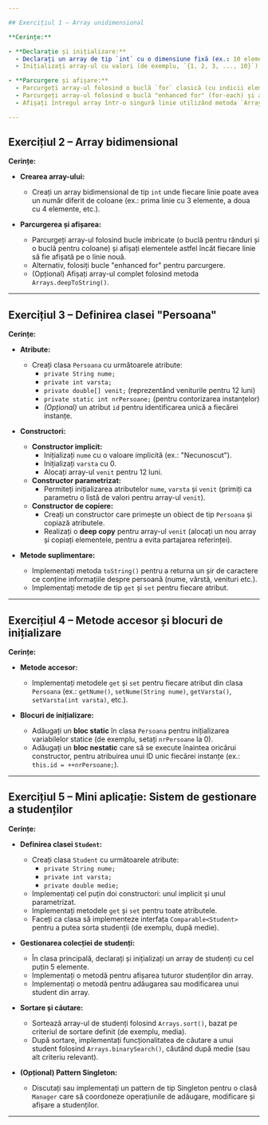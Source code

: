 ```yaml
---

## Exercițiul 1 – Array unidimensional

**Cerințe:**

- **Declarație și inițializare:**
  - Declarați un array de tip `int` cu o dimensiune fixă (ex.: 10 elemente).
  - Inițializați array-ul cu valori (de exemplu, `{1, 2, 3, ..., 10}`) la momentul declarației sau prin atribuirea valorilor într-o buclă.

- **Parcurgere și afișare:**
  - Parcurgeți array-ul folosind o buclă `for` clasică (cu indicii elementelor) și afișați fiecare valoare.
  - Parcurgeți array-ul folosind o buclă "enhanced for" (for-each) și afișați valorile.
  - Afișați întregul array într-o singură linie utilizând metoda `Arrays.toString()`.

---
```


## Exercițiul 2 – Array bidimensional

**Cerințe:**

- **Crearea array-ului:**
  - Creați un array bidimensional de tip `int` unde fiecare linie poate avea un număr diferit de coloane (ex.: prima linie cu 3 elemente, a doua cu 4 elemente, etc.).

- **Parcurgerea și afișarea:**
  - Parcurgeți array-ul folosind bucle imbricate (o buclă pentru rânduri și o buclă pentru coloane) și afișați elementele astfel încât fiecare linie să fie afișată pe o linie nouă.
  - Alternativ, folosiți bucle "enhanced for" pentru parcurgere.
  - (Opțional) Afișați array-ul complet folosind metoda `Arrays.deepToString()`.

---

## Exercițiul 3 – Definirea clasei "Persoana"

**Cerințe:**

- **Atribute:**
  - Creați clasa `Persoana` cu următoarele atribute:
    - `private String nume;`
    - `private int varsta;`
    - `private double[] venit;` (reprezentând veniturile pentru 12 luni)
    - `private static int nrPersoane;` (pentru contorizarea instanțelor)
    - *(Opțional)* un atribut `id` pentru identificarea unică a fiecărei instanțe.

- **Constructori:**
  - **Constructor implicit:**
    - Inițializați `nume` cu o valoare implicită (ex.: "Necunoscut").
    - Inițializați `varsta` cu 0.
    - Alocați array-ul `venit` pentru 12 luni.
  - **Constructor parametrizat:**
    - Permiteți inițializarea atributelor `nume`, `varsta` și `venit` (primiți ca parametru o listă de valori pentru array-ul `venit`).
  - **Constructor de copiere:**
    - Creați un constructor care primește un obiect de tip `Persoana` și copiază atributele.
    - Realizați o **deep copy** pentru array-ul `venit` (alocați un nou array și copiați elementele, pentru a evita partajarea referinței).

- **Metode suplimentare:**
  - Implementați metoda `toString()` pentru a returna un șir de caractere ce conține informațiile despre persoană (nume, vârstă, venituri etc.).
  - Implementați metode de tip `get` și `set` pentru fiecare atribut.

---

## Exercițiul 4 – Metode accesor și blocuri de inițializare

**Cerințe:**

- **Metode accesor:**
  - Implementați metodele `get` și `set` pentru fiecare atribut din clasa `Persoana` (ex.: `getNume()`, `setNume(String nume)`, `getVarsta()`, `setVarsta(int varsta)`, etc.).

- **Blocuri de inițializare:**
  - Adăugați un **bloc static** în clasa `Persoana` pentru inițializarea variabilelor statice (de exemplu, setați `nrPersoane` la 0).
  - Adăugați un **bloc nestatic** care să se execute înaintea oricărui constructor, pentru atribuirea unui ID unic fiecărei instanțe (ex.: `this.id = ++nrPersoane;`).

---

## Exercițiul 5 – Mini aplicație: Sistem de gestionare a studenților

**Cerințe:**

- **Definirea clasei `Student`:**
  - Creați clasa `Student` cu următoarele atribute:
    - `private String nume;`
    - `private int varsta;`
    - `private double medie;`
  - Implementați cel puțin doi constructori: unul implicit și unul parametrizat.
  - Implementați metodele `get` și `set` pentru toate atributele.
  - Faceți ca clasa să implementeze interfața `Comparable<Student>` pentru a putea sorta studenții (de exemplu, după medie).

- **Gestionarea colecției de studenți:**
  - În clasa principală, declarați și inițializați un array de studenți cu cel puțin 5 elemente.
  - Implementați o metodă pentru afișarea tuturor studenților din array.
  - Implementați o metodă pentru adăugarea sau modificarea unui student din array.

- **Sortare și căutare:**
  - Sortează array-ul de studenți folosind `Arrays.sort()`, bazat pe criteriul de sortare definit (de exemplu, media).
  - După sortare, implementați funcționalitatea de căutare a unui student folosind `Arrays.binarySearch()`, căutând după medie (sau alt criteriu relevant).

- **(Opțional) Pattern Singleton:**
  - Discutați sau implementați un pattern de tip Singleton pentru o clasă `Manager` care să coordoneze operațiunile de adăugare, modificare și afișare a studenților.

---
